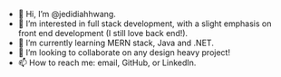 - 👋 Hi, I’m @jedidiahhwang.
- 👀 I’m interested in full stack development, with a slight emphasis on front end development (I still love back end!).
- 🌱 I’m currently learning MERN stack, Java and .NET.
- 💞️ I’m looking to collaborate on any design heavy project!
- 📫 How to reach me: email, GitHub, or LinkedIn.

<!---
jedidiahhwang/jedidiahhwang is a ✨ special ✨ repository because its `README.md` (this file) appears on your GitHub profile.
You can click the Preview link to take a look at your changes.
--->
